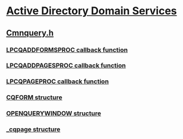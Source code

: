 # [Active Directory Domain Services](../_ad/index.md)
## [Cmnquery.h](index.md)
### [LPCQADDFORMSPROC callback function](../cmnquery/nc-cmnquery-lpcqaddformsproc.md)
### [LPCQADDPAGESPROC callback function](../cmnquery/nc-cmnquery-lpcqaddpagesproc.md)
### [LPCQPAGEPROC callback function](../cmnquery/nc-cmnquery-lpcqpageproc.md)
### [CQFORM structure](../cmnquery/ns-cmnquery-cqform.md)
### [OPENQUERYWINDOW structure](../cmnquery/ns-cmnquery-openquerywindow.md)
### [_cqpage structure](../cmnquery/ns-cmnquery-_cqpage.md)
